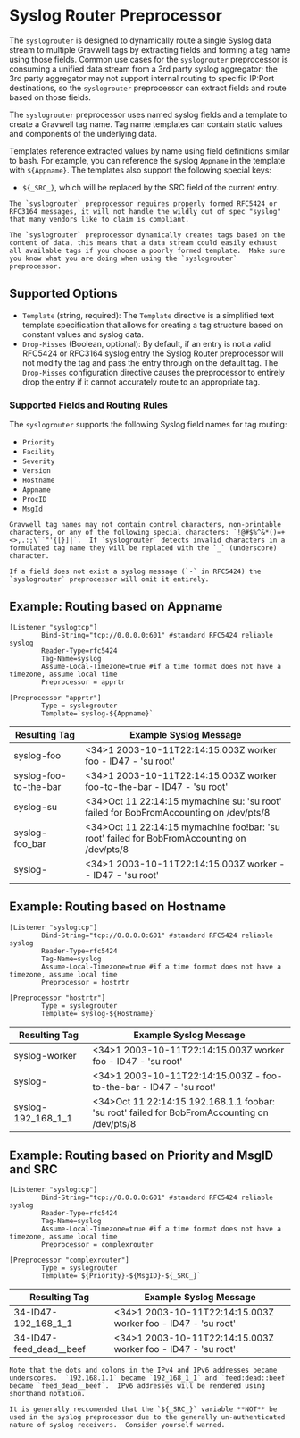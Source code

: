 # Syslog Router Preprocessor

The `syslogrouter` is designed to dynamically route a single Syslog data stream to multiple Gravwell tags by extracting fields and forming a tag name using those fields.  Common use cases for the `syslogrouter` preprocessor is consuming a unified data stream from a 3rd party syslog aggregator; the 3rd party aggregator may not support internal routing to specific IP:Port destinations, so the `syslogrouter` preprocessor can extract fields and route based on those fields.

The `syslogrouter` preprocessor uses named syslog fields and a template to create a Gravwell tag name.  Tag name templates can contain static values and components of the underlying data.

Templates reference extracted values by name using field definitions similar to bash.  For example, you can reference the syslog `Appname` in the template with `${Appname}`. The templates also support the following special keys:

* `${_SRC_}`, which will be replaced by the SRC field of the current entry.


```{note}
The `syslogrouter` preprocessor requires properly formed RFC5424 or RFC3164 messages, it will not handle the wildly out of spec "syslog" that many vendors like to claim is compliant.
```

```{warning}
The `syslogrouter` preprocessor dynamically creates tags based on the content of data, this means that a data stream could easily exhaust all available tags if you choose a poorly formed template.  Make sure you know what you are doing when using the `syslogrouter` preprocessor.
```

## Supported Options

* `Template` (string, required): The `Template` directive is a simplified text template specification that allows for creating a tag structure based on constant values and syslog data.
* `Drop-Misses` (Boolean, optional): By default, if an entry is not a valid RFC5424 or RFC3164 syslog entry the Syslog Router preprocessor will not modify the tag and pass the entry through on the default tag.  The `Drop-Misses` configuration directive causes the preprocessor to entirely drop the entry if it cannot accurately route to an appropriate tag.

### Supported Fields and Routing Rules

The `syslogrouter` supports the following Syslog field names for tag routing:

* `Priority`
* `Facility`
* `Severity`
* `Version`
* `Hostname`
* `Appname`
* `ProcID`
* `MsgId`

```{note}
Gravwell tag names may not contain control characters, non-printable characters, or any of the following special characters: `!@#$%^&*()=+<>,.:;\``"'{[}]|`.  If `syslogrouter` detects invalid characters in a formulated tag name they will be replaced with the `_` (underscore) character.
```


```{note}
If a field does not exist a syslog message (`-` in RFC5424) the `syslogrouter` preprocessor will omit it entirely.
```

## Example: Routing based on Appname

```
[Listener "syslogtcp"]
        Bind-String="tcp://0.0.0.0:601" #standard RFC5424 reliable syslog
        Reader-Type=rfc5424
        Tag-Name=syslog
        Assume-Local-Timezone=true #if a time format does not have a timezone, assume local time
        Preprocessor = apprtr

[Preprocessor "apprtr"]
        Type = syslogrouter
        Template=`syslog-${Appname}`
```

| Resulting Tag | Example Syslog Message |
|---------------|------------------------|
| syslog-foo    | <34>1 2003-10-11T22:14:15.003Z worker foo - ID47 - 'su root' |
| syslog-foo-to-the-bar    | <34>1 2003-10-11T22:14:15.003Z worker foo-to-the-bar - ID47 - 'su root' |
| syslog-su    | <34>Oct 11 22:14:15 mymachine su: 'su root' failed for BobFromAccounting on /dev/pts/8 |
| syslog-foo_bar    | <34>Oct 11 22:14:15 mymachine foo!bar: 'su root' failed for BobFromAccounting on /dev/pts/8 |
| syslog-    | <34>1 2003-10-11T22:14:15.003Z worker - - ID47 - 'su root' |

## Example: Routing based on Hostname

```
[Listener "syslogtcp"]
        Bind-String="tcp://0.0.0.0:601" #standard RFC5424 reliable syslog
        Reader-Type=rfc5424
        Tag-Name=syslog
        Assume-Local-Timezone=true #if a time format does not have a timezone, assume local time
        Preprocessor = hostrtr

[Preprocessor "hostrtr"]
        Type = syslogrouter
        Template=`syslog-${Hostname}`
```

| Resulting Tag | Example Syslog Message |
|---------------|------------------------|
| syslog-worker    | <34>1 2003-10-11T22:14:15.003Z worker foo - ID47 - 'su root' |
| syslog-    | <34>1 2003-10-11T22:14:15.003Z - foo-to-the-bar - ID47 - 'su root' |
| syslog-192_168_1_1    | <34>Oct 11 22:14:15 192.168.1.1 foobar: 'su root' failed for BobFromAccounting on /dev/pts/8 |


## Example: Routing based on Priority and MsgID and SRC

```
[Listener "syslogtcp"]
        Bind-String="tcp://0.0.0.0:601" #standard RFC5424 reliable syslog
        Reader-Type=rfc5424
        Tag-Name=syslog
        Assume-Local-Timezone=true #if a time format does not have a timezone, assume local time
        Preprocessor = complexrouter

[Preprocessor "complexrouter"]
        Type = syslogrouter
        Template=`${Priority}-${MsgID}-${_SRC_}`
```

| Resulting Tag | Example Syslog Message |
|---------------|------------------------|
| 34-ID47-192_168_1_1 | <34>1 2003-10-11T22:14:15.003Z worker foo - ID47 - 'su root' |
| 34-ID47-feed_dead__beef | <34>1 2003-10-11T22:14:15.003Z worker foo - ID47 - 'su root' |

```{note}
Note that the dots and colons in the IPv4 and IPv6 addresses became underscores.  `192.168.1.1` became `192_168_1_1` and `feed:dead::beef` became `feed_dead__beef`.  IPv6 addresses will be rendered using shorthand notation.
```

```{warning}
It is generally reccomended that the `${_SRC_}` variable **NOT** be used in the syslog preprocessor due to the generally un-authenticated nature of syslog receivers.  Consider yourself warned.
```
